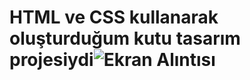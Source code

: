 # HTML ve CSS kullanarak oluşturduğum kutu tasarım projesiydi![Ekran Alıntısı](https://user-images.githubusercontent.com/75308710/204741363-f5f0dbef-99c0-48c6-8049-37d9940e6737.PNG)
